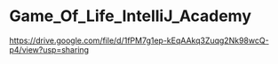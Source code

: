 # Game_Of_Life_IntelliJ_Academy

https://drive.google.com/file/d/1fPM7g1ep-kEqAAkq3Zuqg2Nk98wcQ-p4/view?usp=sharing

